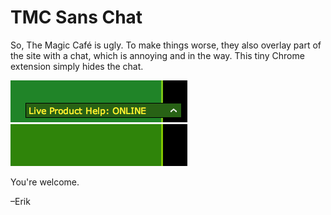 # TMC Sans Chat

So, The Magic Café is ugly. To make things worse, they also overlay part of the site with a chat, which is annoying and in the way. This tiny Chrome extension simply hides the chat.

![Before](https://github.com/erikjansson/TMC-sansChat/raw/master/tmc-chat.png)
![After](https://github.com/erikjansson/TMC-sansChat/raw/master/tmc-no-chat.png)

You're welcome.

–Erik